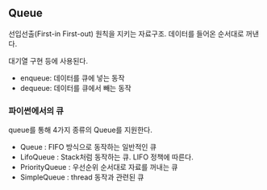 <h2>Queue</h2>
<p>선입선출(First-in First-out) 원칙을 지키는 자료구조. 데이터를 들어온 순서대로 꺼낸다.</p>
<p>대기열 구현 등에 사용된다.</p>
<ul>
<li>enqueue: 데이터를 큐에 넣는 동작</li>
<li>dequeue: 데이터를 큐에서 빼는 동작</li>
</ul>
<h3>파이썬에서의 큐</h3>
<p>queue를 통해 4가지 종류의 Queue를 지원한다.</p>
<ul>
<li>Queue : FIFO 방식으로 동작하는 일반적인 큐</li>
<li>LifoQueue : Stack처럼 동작하는 큐. LIFO 정책에 따른다.</li>
<li>PriorityQueue : 우선순위 순서대로 자료를 꺼내는 큐</li>
<li>SimpleQueue : thread 동작과 관련된 큐</li>
</ul>